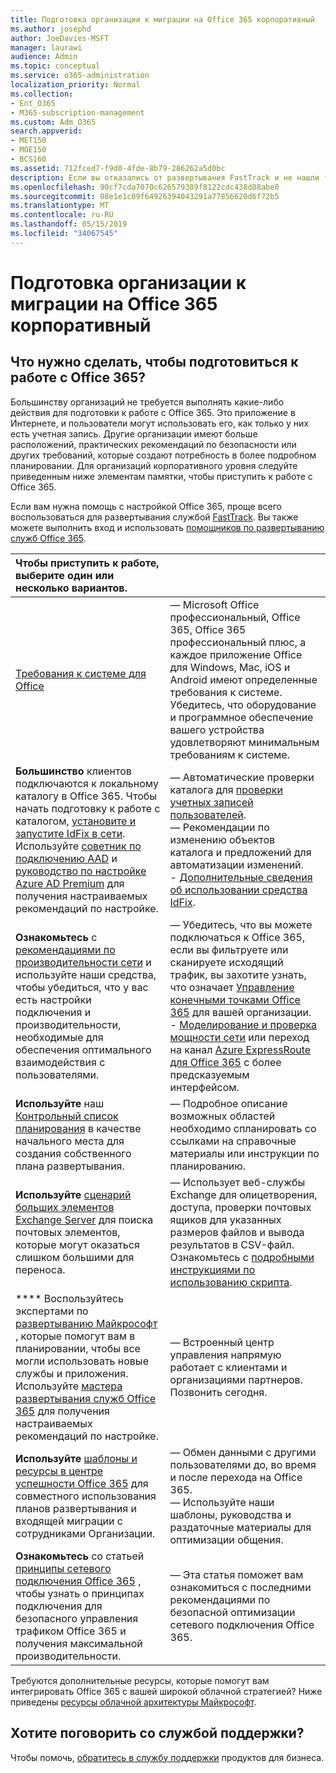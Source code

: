 ```yaml
---
title: Подготовка организации к миграции на Office 365 корпоративный
ms.author: josephd
author: JoeDavies-MSFT
manager: laurawi
audience: Admin
ms.topic: conceptual
ms.service: o365-administration
localization_priority: Normal
ms.collection:
- Ent_O365
- M365-subscription-management
ms.custom: Adm_O365
search.appverid:
- MET150
- MOE150
- BCS160
ms.assetid: 712fced7-f9d0-4fde-8b79-286262a5d0bc
description: Если вы отказались от развертывания FastTrack и не нашли то, что вам нужно в основных шагах развертывания, начните с этого места.
ms.openlocfilehash: 90cf7cda7070c626579389f8122cdc438d88abe0
ms.sourcegitcommit: 08e1e1c09f64926394043291a77856620d6f72b5
ms.translationtype: MT
ms.contentlocale: ru-RU
ms.lasthandoff: 05/15/2019
ms.locfileid: "34067545"
---
```

# <a name="get-your-organization-ready-for-office-365-enterprise"></a>Подготовка организации к миграции на Office 365 корпоративный

## <a name="what-do-you-need-to-do-to-get-ready-for-office-365"></a>Что нужно сделать, чтобы подготовиться к работе с Office 365?

Большинству организаций не требуется выполнять какие-либо действия для подготовки к работе с Office 365. Это приложение в Интернете, и пользователи могут использовать его, как только у них есть учетная запись. Другие организации имеют больше расположений, практических рекомендаций по безопасности или других требований, которые создают потребность в более подробном планировании. Для организаций корпоративного уровня следуйте приведенным ниже элементам памятки, чтобы приступить к работе с Office 365.
  
Если вам нужна помощь с настройкой Office 365, проще всего воспользоваться для развертывания службой [FastTrack](https://fasttrack.microsoft.com/office). Вы также можете выполнить вход и использовать [помощников по развертыванию служб Office 365](deployment-advisors-for-office-365.md).
  
|**Чтобы приступить к работе, выберите один или несколько вариантов.**||
|:-----|:-----|
| [Требования к системе для Office](https://products.office.com/office-system-requirements) |— Microsoft Office профессиональный, Office 365, Office 365 профессиональный плюс, а каждое приложение Office для Windows, Mac, iOS и Android имеют определенные требования к системе. Убедитесь, что оборудование и программное обеспечение вашего устройства удовлетворяют минимальным требованиям к системе.|
|**Большинство** клиентов подключаются к локальному каталогу в Office 365. Чтобы начать подготовку к работе с каталогом, [установите и запустите IdFix в сети](https://www.microsoft.com/download/details.aspx?id=36832). <br> Используйте [советник по подключению AAD](https://aka.ms/aadconnectpwsync) и [руководство по настройке Azure AD Premium](https://aka.ms/aadpguidance) для получения настраиваемых рекомендаций по настройке. <br> |— Автоматические проверки каталога для [проверки учетных записей пользователей](https://support.office.com/article/Prepare-to-provision-users-through-directory-synchronization-to-Office-365-01920974-9e6f-4331-a370-13aea4e82b3e). <br> — Рекомендации по изменению объектов каталога и предложений для автоматизации изменений. <br> - [Дополнительные сведения об использовании средства IdFix](prepare-directory-attributes-for-synch-with-idfix.md). |
|**Ознакомьтесь** с [рекомендациями по производительности сети](https://aka.ms/tune) и используйте наши средства, чтобы убедиться, что у вас есть настройки подключения и производительности, необходимые для обеспечения оптимального взаимодействия с пользователями.  <br> | — Убедитесь, что вы можете подключаться к Office 365, если вы фильтруете или сканируете исходящий трафик, вы захотите узнать, что означает [Управление конечными точками Office 365](https://support.office.com/article/Managing-Office-365-endpoints-99cab9d4-ef59-4207-9f2b-3728eb46bf9a) для вашей организации.  <br>  - [Моделирование и проверка мощности сети](https://support.office.com/article/Network-and-migration-planning-for-Office-365-f5ee6c33-bcd7-4b0b-b0f8-dc1d9fb8d132) или переход на канал [Azure ExpressRoute для Office 365](https://support.office.com/article/Azure-ExpressRoute-for-Office-365-6d2534a2-c19c-4a99-be5e-33a0cee5d3bd) с более предсказуемым интерфейсом.   |
|**Используйте** наш [Контрольный список планирования](https://support.office.com/article/Deployment-planning-checklist-for-Office-365-5fa4f6ef-35ad-4840-91c1-4834df3df5a0) в качестве начального места для создания собственного плана развертывания.  <br> | — Подробное описание возможных областей необходимо спланировать со ссылками на справочные материалы или инструкции по планированию. |
|**Используйте** [сценарий больших элементов Exchange Server](https://gallery.technet.microsoft.com/Exchange-Server-Large-Item-b9546cc6) для поиска почтовых элементов, которые могут оказаться слишком большими для переноса.  <br> | — Использует веб-службы Exchange для олицетворения, доступа, проверки почтовых ящиков для указанных размеров файлов и вывода результатов в CSV-файл. Ознакомьтесь с [подробными инструкциями по использованию скрипта](https://blogs.technet.com/b/mikehall/archive/2013/06/27/large-mail-item-script.aspx). |
|**** Воспользуйтесь экспертами по [развертыванию Майкрософт](https://go.microsoft.com/fwlink/?LinkId=517115) , которые помогут вам в планировании, чтобы все могли использовать новые службы и приложения.  <br> Используйте [мастера развертывания служб Office 365](https://support.office.com/article/Deployment-wizards-for-Office-365-services-165f46e8-3533-4d76-be57-97f81ebd40f2) для получения настраиваемых рекомендаций по настройке.  <br> | — Встроенный центр управления напрямую работает с клиентами и организациями партнеров. Позвонить сегодня. |
|**Используйте** [шаблоны и ресурсы в центре успешности Office 365](https://www.microsoft.com/fasttrack/resources) для совместного использования планов развертывания и входящей миграции с сотрудниками Организации.  <br> | — Обмен данными с другими пользователями до, во время и после перехода на Office 365.  <br> — Используйте наши шаблоны, руководства и раздаточные материалы для оптимизации общения. |
|**Ознакомьтесь** со статьей [принципы сетевого подключения Office 365](https://aka.ms/o365networkingprinciples) , чтобы узнать о принципах подключения для безопасного управления трафиком Office 365 и получения максимальной производительности.  <br> | — Эта статья поможет вам ознакомиться с последними рекомендациями по безопасной оптимизации сетевого подключения Office 365. |
   
Требуются дополнительные ресурсы, которые помогут вам интегрировать Office 365 с вашей широкой облачной стратегией? Ниже приведены [ресурсы облачной архитектуры Майкрософт](https://docs.microsoft.com/en-us/office365/enterprise/microsoft-cloud-it-architecture-resources).
  
## <a name="want-to-talk-with-support"></a>Хотите поговорить со службой поддержки?

Чтобы помочь, [обратитесь в службу поддержки](https://support.office.com/article/32a17ca7-6fa0-4870-8a8d-e25ba4ccfd4b) продуктов для бизнеса.
